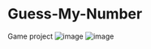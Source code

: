 # Guess-My-Number
 Game project
![image](https://github.com/ImalKesara/Guess-My-Number/assets/136368707/a482fea7-353b-4561-83d0-ac48f26206e2)
![image](https://github.com/ImalKesara/Guess-My-Number/assets/136368707/bcb9f93e-5de0-4ca3-b4e8-bc361f58039e)
